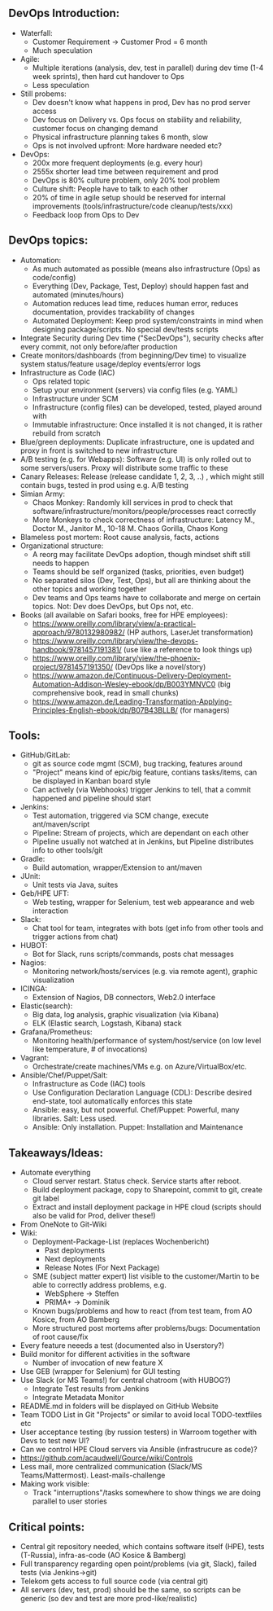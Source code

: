 ## DevOps Introduction:
- Waterfall:
	- Customer Requirement -> Customer Prod = 6 month
	- Much speculation
- Agile:
	- Multiple iterations (analysis, dev, test in parallel) during dev time (1-4 week sprints), then hard cut handover to Ops
	- Less speculation
- Still probems:
	- Dev doesn't know what happens in prod, Dev has no prod server access
	- Dev focus on Delivery vs. Ops focus on stability and reliability, customer focus on changing demand
	- Physical infrastructure planning takes 6 month, slow
	- Ops is not involved upfront: More hardware needed etc?
- DevOps:
	- 200x more frequent deployments (e.g. every hour)
	- 2555x shorter lead time between requirement and prod
	- DevOps is 80% culture problem, only 20% tool problem 
	- Culture shift: People have to talk to each other
	- 20% of time in agile setup should be reserved for internal improvements (tools/infrastructure/code cleanup/tests/xxx)
	- Feedback loop from Ops to Dev

## DevOps topics:
- Automation:
	- As much automated as possible (means also infrastructure (Ops) as code/config)
	- Everything (Dev, Package, Test, Deploy) should happen fast and automated (minutes/hours)
	- Automation reduces lead time, reduces human error, reduces documentation, provides trackability of changes
	- Automated Deployment: Keep prod system/constraints in mind when designing package/scripts. No special dev/tests scripts
- Integrate Security during Dev time ("SecDevOps"), security checks after every commit, not only before/after production
- Create monitors/dashboards (from beginning/Dev time) to visualize system status/feature usage/deploy events/error logs
- Infrastructure as Code (IAC)
	- Ops related topic
	- Setup your environment (servers) via config files (e.g. YAML)
	- Infrastructure under SCM
	- Infrastructure (config files) can be developed, tested, played around with
	- Immutable infrastructure: Once installed it is not changed, it is rather rebuild from scratch
- Blue/green deployments: Duplicate infrastructure, one is updated and proxy in front is switched to new infrastructure
- A/B testing (e.g. for Webapps): Software (e.g. UI) is only rolled out to some servers/users. Proxy will distribute some traffic to these
- Canary Releases: Release (release candidate 1, 2, 3, ..) , which might still contain bugs, tested in prod using e.g. A/B testing
- Simian Army:
	- Chaos Monkey: Randomly kill services in prod to check that software/infrastructure/monitors/people/processes react correctly
	- More Monkeys to check correctness of infrastructure: Latency M., Doctor M., Janitor M., 10-18 M. Chaos Gorilla, Chaos Kong
- Blameless post mortem: Root cause analysis, facts, actions
- Organizational structure:
	- A reorg may facilitate DevOps adoption, though mindset shift still needs to happen
	- Teams should be self organized (tasks, priorities, even budget)
	- No separated silos (Dev, Test, Ops), but all are thinking about the other topics and working together
	- Dev teams and Ops teams have to collaborate and merge on certain topics. Not: Dev does DevOps, but Ops not, etc.
- Books (all available on Safari books, free for HPE employees):
	- https://www.oreilly.com/library/view/a-practical-approach/9780132980982/ (HP authors, LaserJet transformation)
	- https://www.oreilly.com/library/view/the-devops-handbook/9781457191381/ (use like a reference to look things up)
	- https://www.oreilly.com/library/view/the-phoenix-project/9781457191350/ (DevOps like a novel/story)
	- https://www.amazon.de/Continuous-Delivery-Deployment-Automation-Addison-Wesley-ebook/dp/B003YMNVC0 (big comprehensive book, read in small chunks)
	- https://www.amazon.de/Leading-Transformation-Applying-Principles-English-ebook/dp/B07B43BLLB/ (for managers)

## Tools:
- GitHub/GitLab:
	- git as source code mgmt (SCM), bug tracking, features around
	- "Project" means kind of epic/big feature, contians tasks/items, can be displayed in Kanban board style
	- Can actively (via Webhooks) trigger Jenkins to tell, that a commit happened and pipeline should start
- Jenkins:
	- Test automation, triggered via SCM change, execute ant/maven/script
	- Pipeline: Stream of projects, which are dependant on each other
	- Pipeline usually not watched at in Jenkins, but Pipeline distributes info to other tools/git
- Gradle:
	- Build automation, wrapper/Extension to ant/maven
- JUnit:
	- Unit tests via Java, suites
- Geb/HPE UFT:
	- Web testing, wrapper for Selenium, test web appearance and web interaction
- Slack:
	- Chat tool for team, integrates with bots (get info from other tools and trigger actions from chat)
- HUBOT:
	- Bot for Slack, runs scripts/commands, posts chat messages
- Nagios:
	- Monitoring network/hosts/services (e.g. via remote agent), graphic visualization
- ICINGA:
	- Extension of Nagios, DB connectors, Web2.0 interface
- Elastic(search):
	- Big data, log analysis, graphic visualization (via Kibana)
	- ELK (Elastic search, Logstash, Kibana) stack
- Grafana/Prometheus:
	- Monitoring health/performance of system/host/service (on low level like temperature, # of invocations)
- Vagrant:
	- Orchestrate/create machines/VMs e.g. on Azure/VirtualBox/etc.
- Ansible/Chef/Puppet/Salt:
	- Infrastructure as Code (IAC) tools
	- Use Configuration Declaration Language (CDL): Describe desired end-state, tool automatically enforces this state
	- Ansible: easy, but not powerful. Chef/Puppet: Powerful, many libraries. Salt: Less used.
	- Ansible: Only installation. Puppet: Installation and Maintenance

## Takeaways/Ideas:
- Automate everything
	- Cloud server restart. Status check. Service starts after reboot.
	- Build deployment package, copy to Sharepoint, commit to git, create git label
	- Extract and install deployment package in HPE cloud (scripts should also be valid for Prod, deliver these!) 
- From OneNote to Git-Wiki
- Wiki:
	- Deployment-Package-List (replaces Wochenbericht)
		- Past deployments
		- Next deployments
		- Release Notes (For Next Package)
	- SME (subject matter expert) list visible to the customer/Martin to be able to correctly address problems, e.g.
		- WebSphere -> Steffen
		- PRIMA+ -> Dominik
	- Known bugs/problems and how to react (from test team, from AO Kosice, from AO Bamberg
	- More structured post mortems after problems/bugs: Documentation of root cause/fix
- Every feature neeeds a test (documented also in Userstory?)
- Build monitor for different activities in the software
	- Number of invocation of new feature X
- Use GEB (wrapper for Selenium) for GUI testing
- Use Slack (or MS Teams!) for central chatroom (with HUBOG?)
	- Integrate Test results from Jenkins
	- Integrate Metadata Monitor
- README.md in folders will be displayed on GitHub Website
- Team TODO List in Git "Projects" or similar to avoid local TODO-textfiles etc
- User acceptance testing (by russion testers) in Warroom together with Devs to test new UI?
- Can we control HPE Cloud servers via Ansible (infrastrucure as code)?
- https://github.com/acaudwell/Gource/wiki/Controls
- Less mail, more centralized communication (Slack/MS Teams/Mattermost). Least-mails-challenge
- Making work visible:
	- Track "interruptions"/tasks somewhere to show things we are doing parallel to user stories

## Critical points:
- Central git repository needed, which contains software itself (HPE), tests (T-Russia), infra-as-code (AO Kosice & Bamberg)
- Full transparency regarding open point/problems (via git, Slack), failed tests (via Jenkins->git)
- Telekom gets access to full source code (via central git)
- All servers (dev, test, prod) should be the same, so scripts can be generic (so dev and test are more prod-like/realistic)
 
